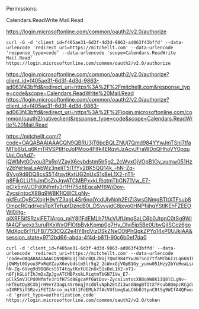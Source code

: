 

Permissions:

Calendars.ReadWrite
Mail.Read


https://login.microsoftonline.com/common/oauth2/v2.0/authorize

```
curl -G -d 'client_id=f405ae31-6d3f-4d3d-9863-ad063f43bffd' --data-urlencode 'redirect_uri=https://mitchellt.com' --data-urlencode 'response_type=code' --data-urlencode 'scope=Calendars.ReadWrite Mail.Read'  https://login.microsoftonline.com/common/oauth2/v2.0/authorize
```

https://login.microsoftonline.com/common/oauth2/v2.0/authorize?client_id=f405ae31-6d3f-4d3d-9863-ad063f43bffd&redirect_uri=https%3A%2F%2Fmitchellt.com&response_type=code&scope=Calendars.ReadWrite%20Mail.Read
https://login.microsoftonline.com/common/oauth2/v2.0/authorize?client_id=f405ae31-6d3f-4d3d-9863-ad063f43bffd&redirect_uri=https%3A%2F%2Flogin.microsoftonline.com/common/oauth2/nativeclient&response_type=code&scope=Calendars.ReadWrite%20Mail.Read

https://mitchellt.com/?code=OAQABAAIAAACQN9QBRU3jT6bcBQLZNUj7Qmd984YYwJmTSnI7tfaMTb6IzLq6KmTRVSPtIHpJoPMoo4FIfk4ERqvtJzAcvJFraWDoQHhoVY0pquUpLOqAdZ-jQWMyt0Gyou3PxRqVZayX6evbdstm5lr5g2_2cWvxGjVOpB1Gy_yumw051Hzy2bYeHeaLsAbWz3neIiT5ITfYy2BK5QQ14k_-hN-Zq-6Vvg9d9DQ8csS5T4tqytKxtUG2nUxS1sBeL1X2-nT1-n8FjkGLUfIhJmDsZpJgvATCMBPxxkLRiqtmTbGN71Vw_E7-pClk5mVJCPd0Nfmfv3r1fH75d8EgcaMf6WiDov-ZycsiintocX8Bq9W8K1IQ8lCLgNv-nkfEutDyBCXbjrH9vYZ3agL4Sr6nqjYcdUlvNph2EtZi3wsGNmgBTItXTFsub8OmpcRCgdrkesTpXTefuptDzncB0I_DSvvyjdC8jxyo0HNPfjjhgYStlKEhFZEEOWI0iltg-oIXRFSifSRzviFETIArco_miY8l1FdEMLh7fAcVUfUmqSaLC6b0JtpnC0tSg9WIfA4QFwexz3uruRKxWxOFlOtbBykKpmp0g7Hy_OIvj5ip5Be0UbvQjISCoz6goMdXqc6rTfUFB7753CQZ2e4lY8rdVizDSkZNeCOtPhQgkZPYo14xP0UJkiAA&session_state=9712bd66-abda-4f4d-b811-90c6b0ef7da0


```
curl -d 'client_id=f405ae31-6d3f-4d3d-9863-ad063f43bffd' --data-urlencode 'redirect_uri=https://mitchellt.com' --data-urlencode 'code=OAQABAAIAAACQN9QBRU3jT6bcBQLZNUj7Qmd984YYwJmTSnI7tfaMTb6IzLq6KmTRVSPtIHpJoPMoo4FIfk4ERqvtJzAcvJFraWDoQHhoVY0pquUpLOqAdZ-jQWMyt0Gyou3PxRqVZayX6evbdstm5lr5g2_2cWvxGjVOpB1Gy_yumw051Hzy2bYeHeaLsAbWz3neIiT5ITfYy2BK5QQ14k_-hN-Zq-6Vvg9d9DQ8csS5T4tqytKxtUG2nUxS1sBeL1X2-nT1-n8FjkGLUfIhJmDsZpJgvATCMBPxxkLRiqtmTbGN71Vw_E7-pClk5mVJCPd0Nfmfv3r1fH75d8EgcaMf6WiDov-ZycsiintocX8Bq9W8K1IQ8lCLgNv-nkfEutDyBCXbjrH9vYZ3agL4Sr6nqjYcdUlvNph2EtZi3wsGNmgBTItXTFsub8OmpcRCgdrkesTpXTefuptDzncB0I_DSvvyjdC8jxyo0HNPfjjhgYStlKEhFZEEOWI0iltg-oIXRFSifSRzviFETIArco_miY8l1FdEMLh7fAcVUfUmqSaLC6b0JtpnC0tSg9WIfA4QFwexz3uruRKxWxOFlOtbBykKpmp0g7Hy_OIvj5ip5Be0UbvQjISCoz6goMdXqc6rTfUFB7753CQZ2e4lY8rdVizDSkZNeCOtPhQgkZPYo14xP0UJkiAA' -d 'grant_type=authorization_code' https://login.microsoftonline.com/common/oauth2/v2.0/token
```

